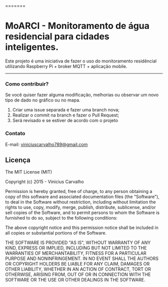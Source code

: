 

=======
# MoARCI - Monitoramento de água residencial para cidades inteligentes.

Este projeto é uma iniciativa de fazer o uso do monitoramento residêncial utilizando Raspberry Pi + broker MQTT + aplicação mobile.

-------

### Como contribuir?

Se você quiser fazer alguma modificação, melhorias ou observar um novo tipo de dado no gráfico ou no mapa.

1. Criar uma issue separada e fazer uma branch nova;
2. Realizar o commit na branch e fazer o Pull Request;
3. Será revisado e se estiver de acordo com o projeto

### Contato

E-mail: viniciuscarvalho789@gmail.com

## Licença

The MIT License (MIT)

Copyright (c) 2015 - Vinicius Carvalho

Permission is hereby granted, free of charge, to any person obtaining a copy
of this software and associated documentation files (the "Software"), to deal
in the Software without restriction, including without limitation the rights
to use, copy, modify, merge, publish, distribute, sublicense, and/or sell
copies of the Software, and to permit persons to whom the Software is
furnished to do so, subject to the following conditions:

The above copyright notice and this permission notice shall be included in all
copies or substantial portions of the Software.

THE SOFTWARE IS PROVIDED "AS IS", WITHOUT WARRANTY OF ANY KIND, EXPRESS OR
IMPLIED, INCLUDING BUT NOT LIMITED TO THE WARRANTIES OF MERCHANTABILITY,
FITNESS FOR A PARTICULAR PURPOSE AND NONINFRINGEMENT. IN NO EVENT SHALL THE
AUTHORS OR COPYRIGHT HOLDERS BE LIABLE FOR ANY CLAIM, DAMAGES OR OTHER
LIABILITY, WHETHER IN AN ACTION OF CONTRACT, TORT OR OTHERWISE, ARISING FROM,
OUT OF OR IN CONNECTION WITH THE SOFTWARE OR THE USE OR OTHER DEALINGS IN THE
SOFTWARE.
